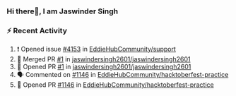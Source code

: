 ### Hi there👋, I am Jaswinder Singh

### ⚡ Recent Activity
<!--START_SECTION:activity-->
1. ❗️ Opened issue [#4153](https://github.com/EddieHubCommunity/support/issues/4153) in [EddieHubCommunity/support](https://github.com/EddieHubCommunity/support)
2. 🎉 Merged PR [#1](https://github.com/jaswindersingh2601/jaswindersingh2601/pull/1) in [jaswindersingh2601/jaswindersingh2601](https://github.com/jaswindersingh2601/jaswindersingh2601)
3. 💪 Opened PR [#1](https://github.com/jaswindersingh2601/jaswindersingh2601/pull/1) in [jaswindersingh2601/jaswindersingh2601](https://github.com/jaswindersingh2601/jaswindersingh2601)
4. 🗣 Commented on [#1146](https://github.com/EddieHubCommunity/hacktoberfest-practice/issues/1146) in [EddieHubCommunity/hacktoberfest-practice](https://github.com/EddieHubCommunity/hacktoberfest-practice)
5. 💪 Opened PR [#1146](https://github.com/EddieHubCommunity/hacktoberfest-practice/pull/1146) in [EddieHubCommunity/hacktoberfest-practice](https://github.com/EddieHubCommunity/hacktoberfest-practice)
<!--END_SECTION:activity-->

<!--
**jassighuman591/jassighuman591** is a ✨ _special_ ✨ repository because its `README.md` (this file) appears on your GitHub profile.

Here are some ideas to get you started:

- 🔭 I’m currently working on ...
- 🌱 I’m currently learning ...
- 👯 I’m looking to collaborate on ...
- 🤔 I’m looking for help with ...
- 💬 Ask me about ...
- 📫 How to reach me: ...
- 😄 Pronouns: ...
- ⚡ Fun fact: ...
-->
